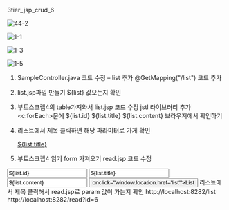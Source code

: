 
3tier_jsp_crud_6



![44-2](https://github.com/dino-21/3tier_jsp_crud_6/assets/80396471/02836768-0901-4573-8f53-04450aa6fe3f)


![1-1](https://github.com/dino-21/3tier_jsp_crud_6/assets/80396471/cc5eb886-211f-4a47-b1de-54e515ce0762)


![1-3](https://github.com/dino-21/3tier_jsp_crud_6/assets/80396471/ebeec713-d58c-423e-b54d-5cd25803e1b6)


![1-5](https://github.com/dino-21/3tier_jsp_crud_6/assets/80396471/df1c9103-7ba7-470f-98b2-8bf0d73a6bce)





1. SampleController.java 코드 수정 – list 추가
@GetMapping("/list")
코드 추가


2.  list.jsp파일 만들기
${list} 값오는지 확인


3. 부트스크랩4의 table가져와서 
list.jsp  코드 수정
jstl 라이브러리 추가
<c:forEach>문에
${list.id}
${list.title}
${list.content}
브라우저에서 확인하기


4. 리스트에서 제목 클릭하면 해당 파라미터로 가게 확인
    <td><a href="/read?id=${list.id}">${list.title}</a></td>


5. 부트스크랩4 읽기 form 가져오기
read.jsp  코드 수정

<input type="text " id="id" value="${list.id}" name="id" readonly="readonly">
<input type="text " id="title"  value="${list.title}"  name="title">
<input type="text " id="content"  value="${list.content}" name="content">
<button> onclick="window.location.href='list'">List</button>
리스트에서 제목 클릭해서 read.jsp로 param 값이 가는지 확인
http://localhost:8282/list  
http://localhost:8282/read?id=6








